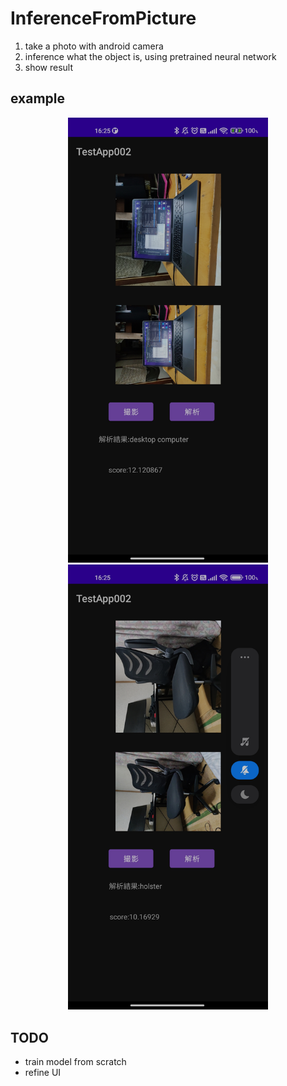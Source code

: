 # InferenceFromPicture

1. take a photo with android camera
2. inference what the object is, using pretrained neural network
3. show result

## example

<p align="center">
  <img src="https://github.com/IttetsuFukuda/InferenceFromPicture/blob/master/resource/Screenshot_2022-02-10-16-25-08-385_com.example.testapp002.jpg" width="320px">
  <img src="https://github.com/IttetsuFukuda/InferenceFromPicture/blob/master/resource/Screenshot_2022-02-10-16-25-32-339_com.example.testapp002.jpg" width="320px">
</p>

## TODO
* train model from scratch
* refine UI
